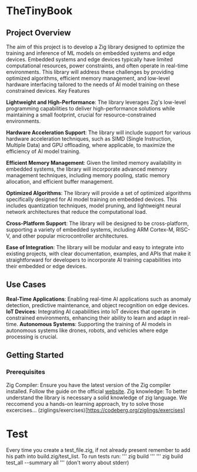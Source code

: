 # TheTinyBook

## Project Overview

The aim of this project is to develop a Zig library designed to optimize the training and inference of ML models on embedded systems and edge devices. Embedded systems and edge devices typically have limited computational resources, power constraints, and often operate in real-time environments. This library will address these challenges by providing optimized algorithms, efficient memory management, and low-level hardware interfacing tailored to the needs of AI model training on these constrained devices.
Key Features

 **Lightweight and High-Performance**: The library leverages Zig's low-level programming capabilities to deliver high-performance solutions while maintaining a small footprint, crucial for resource-constrained environments.

 **Hardware Acceleration Support**: The library will include support for various hardware acceleration techniques, such as SIMD (Single Instruction, Multiple Data) and GPU offloading, where applicable, to maximize the efficiency of AI model training.

 **Efficient Memory Management**: Given the limited memory availability in embedded systems, the library will incorporate advanced memory management techniques, including memory pooling, static memory allocation, and efficient buffer management.

 **Optimized Algorithms**: The library will provide a set of optimized algorithms specifically designed for AI model training on embedded devices. This includes quantization techniques, model pruning, and lightweight neural network architectures that reduce the computational load.

 **Cross-Platform Support**: The library will be designed to be cross-platform, supporting a variety of embedded systems, including ARM Cortex-M, RISC-V, and other popular microcontroller architectures.

 **Ease of Integration**: The library will be modular and easy to integrate into existing projects, with clear documentation, examples, and APIs that make it straightforward for developers to incorporate AI training capabilities into their embedded or edge devices.

## Use Cases
 
 **Real-Time Applications**: Enabling real-time AI applications such as anomaly detection, predictive maintenance, and object recognition on edge devices.
 **IoT Devices**: Integrating AI capabilities into IoT devices that operate in constrained environments, enhancing their ability to learn and adapt in real-time.
 **Autonomous Systems**: Supporting the training of AI models in autonomous systems like drones, robots, and vehicles where edge processing is crucial.

## Getting Started

### Prerequisites
 Zig Compiler: Ensure you have the latest version of the Zig compiler installed. Follow the guide on the official [website](https://ziglang.org/learn/getting-started/).
 Zig knowledge: To better understand the library is necessary a solid knowledge of zig language. We reccomend you a hands-on learning approach, try to solve those excercises... (ziglings/exercises)[https://codeberg.org/ziglings/exercises]

# Test
 Every time you create a test_file.zig, if not already present remember to add his path  into build.zig/test_list.
 To run tests run: 
 '''
 zig build
 '''
 '''
 zig build test_all --summary all
 '''
 (don't worry about stderr)

